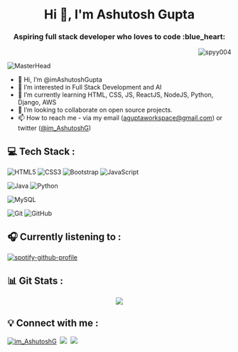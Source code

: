 <h1 align="center">Hi 👋, I'm Ashutosh Gupta</h1>
<h3 align="center">Aspiring full stack developer who loves to code :blue_heart:</h3> <p align="right"> <img src="https://komarev.com/ghpvc/?username=imAshutoshGupta&label=Profile%20views&color=0e75b6&style=flat" alt="spyy004" /> </p>

![MasterHead](https://mir-s3-cdn-cf.behance.net/project_modules/max_1200/79731568097599.5b50bca477735.jpg)


- 👋 Hi, I’m @imAshutoshGupta
- 👀 I’m interested in Full Stack Development and AI
- 🌱 I’m currently learning HTML, CSS, JS, ReactJS, NodeJS, Python, Django, AWS
- 💞️ I’m looking to collaborate on open source projects.
- 📫 How to reach me - via my email (aguptaworkspace@gmail.com) or twitter ([@im_AshutoshG](https://twitter.com/im_AshutoshG))


## 💻 Tech Stack : 
<!-- <img src="https://media2.giphy.com/media/QssGEmpkyEOhBCb7e1/giphy.gif?cid=ecf05e47a0n3gi1bfqntqmob8g9aid1oyj2wr3ds3mg700bl&rid=giphy.gif" width="22px"><br> -->
![HTML5](https://img.shields.io/badge/html5-%23E34F26.svg?style=for-the-badge&logo=html5&logoColor=white)
![CSS3](https://img.shields.io/badge/css3-%231572B6.svg?style=for-the-badge&logo=css3&logoColor=white)
![Bootstrap](https://img.shields.io/badge/bootstrap-%238511FA.svg?style=for-the-badge&logo=bootstrap&logoColor=white)
![JavaScript](https://img.shields.io/badge/javascript-%23323330.svg?style=for-the-badge&logo=javascript&logoColor=%23F7DF1E)

![Java](https://img.shields.io/badge/java-%23ED8B00.svg?style=for-the-badge&logo=openjdk&logoColor=white)
![Python](https://img.shields.io/badge/python-3670A0?style=for-the-badge&logo=python&logoColor=ffdd54)

![MySQL](https://img.shields.io/badge/mysql-%2300f.svg?style=for-the-badge&logo=mysql&logoColor=white)

![Git](https://img.shields.io/badge/git-%23F05033.svg?style=for-the-badge&logo=git&logoColor=white)
![GitHub](https://img.shields.io/badge/github-%23121011.svg?style=for-the-badge&logo=github&logoColor=white)


## 🎧 Currently listening to :

[![spotify-github-profile](https://spotify-github-profile.vercel.app/api/view?uid=luzxyw9wz3d2felvulp35eqqo&cover_image=true&theme=novatorem&show_offline=false&background_color=121212&interchange=false&bar_color=53b14f&bar_color_cover=false)](https://github.com/kittinan/spotify-github-profile)




## 📊 Git Stats :

<p align="center">
    <a href="https://streak-stats.demolab.com?user=imashutoshgupta&theme=github-dark-blue&border_radius=5&card_width=450">
        <img src="https://streak-stats.demolab.com?user=imashutoshgupta&theme=github-dark-blue&border_radius=5&card_width=450"/>
    </a>
</p>

## 💡 Connect with me :
<p align="left"> 
<a href="https://twitter.com/im_AshutoshG" target="blank"><img src="https://img.shields.io/twitter/follow/im_AshutoshG?logo=twitter&style=for-the-badge" alt="im_AshutoshG" /></a>&nbsp
<a href="https://www.linkedin.com/in/ashutoshgupta08"><img src="https://img.shields.io/badge/-Ashutosh%20Gupta-0077B5?style=for-the-badge&logo=Linkedin&logoColor=white"/></a>&nbsp
<!-- <a href="http:/harikanani.github.io/PortfolioV2" target="_blank"><img src="https://img.shields.io/website?label=harikanani.github.io&style=for-the-badge&up_color=9FEF00&url=https%3A%2F%2Fharikanani.github.io" alt="harikanani.github.io" /></a>&nbsp -->
   <a href="mailto:aguptaworkspace@gmail.com">
    <img src="https://img.shields.io/badge/-Gmail-c14438?style=for-the-badge&logo=Gmail&logoColor=white&link=mailto:aguptaworkspace@gmail.com" />
  </a>
</p>












<!---
imAshutoshGupta/imAshutoshGupta is a ✨ special ✨ repository because its `README.md` (this file) appears on your GitHub profile.
You can click the Preview link to take a look at your changes.
--->
